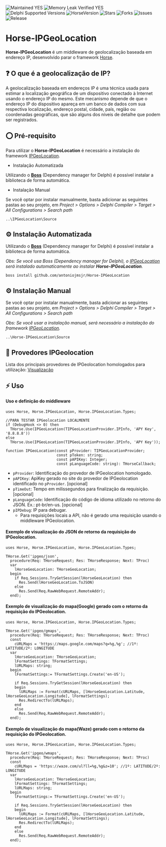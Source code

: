 ![Maintained YES](https://img.shields.io/badge/Maintained%3F-yes-green.svg?style=flat-square&color=important)
![Memory Leak Verified YES](https://img.shields.io/badge/Memory%20Leak%20Verified%3F-yes-green.svg?style=flat-square&color=important)
![Delphi Supported Versions](https://img.shields.io/badge/Delphi%20Supported%20Versions-Tokyo%2010.2.3%20and%20above-blue.svg?style=flat-square)
![HorseVersion](https://img.shields.io/badge/Horse%20minimum%20version-v3.0.1-blue.svg?style=flat-square)
![Stars](https://img.shields.io/github/stars/antoniojmsjr/Horse-IPGeoLocation.svg?style=flat-square)
![Forks](https://img.shields.io/github/forks/antoniojmsjr/Horse-IPGeoLocation.svg?style=flat-square)
![Issues](https://img.shields.io/github/issues/antoniojmsjr/Horse-IPGeoLocation.svg?style=flat-square&color=blue)
![Release](https://img.shields.io/github/v/release/antoniojmsjr/Horse-IPGeoLocation?label=Latest%20release&style=flat-square&color=important)

# Horse-IPGeoLocation

**Horse-IPGeoLocation** é um middleware de geolocalização baseada em endereço IP, desenvolvido parar o framework [Horse](https://github.com/HashLoad/horse).

## ❓ O que é a geolocalização de IP?

A geolocalização baseada em endereços IP é uma técnica usada para estimar a localização geográfica de um dispositivo conectado à Internet usando o endereço IP do mesmo. Este mecanismo depende de que o endereço IP do dispositivo apareça em um banco de dados com sua respectiva localização, endereço postal, cidade, país, região ou coordenadas geográficas, que são alguns dos níveis de detalhe que podem ser registrados.

## ⭕ Pré-requisito

Para utilizar o **Horse-IPGeoLocation** é necessário a instalação do framework [IPGeoLocation](https://github.com/antoniojmsjr/IPGeoLocation/releases/latest).

* Instalação Automatizada

Utilizando o [**Boss**](https://github.com/HashLoad/boss/releases/latest) (Dependency manager for Delphi) é possível instalar a biblioteca de forma automática.

* Instalação Manual

Se você optar por instalar manualmente, basta adicionar as seguintes pastas ao seu projeto, em *Project > Options > Delphi Compiler > Target > All Configurations > Search path*

```
..\IPGeoLocation\Source
```

## ⚙️ Instalação Automatizada

Utilizando o [**Boss**](https://github.com/HashLoad/boss/releases/latest) (Dependency manager for Delphi) é possível instalar a biblioteca de forma automática.

*Obs: Se você usa Boss (Dependency manager for Delphi), o [IPGeoLocation](https://github.com/antoniojmsjr/IPGeoLocation/releases/latest) será instalado automaticamente ao instalar **Horse-IPGeoLocation**.*

```
boss install github.com/antoniojmsjr/Horse-IPGeoLocation
```

## ⚙️ Instalação Manual

Se você optar por instalar manualmente, basta adicionar as seguintes pastas ao seu projeto, em *Project > Options > Delphi Compiler > Target > All Configurations > Search path*

*Obs: Se você usar a instalação manual, será necessário a instalação do framework [IPGeoLocation](https://github.com/antoniojmsjr/IPGeoLocation/releases/latest).*

```
..\Horse-IPGeoLocation\Source
```

## 🧬 Provedores IPGeolocation

Lista dos principais provedores de IPGeolocation homologados para utilização: [Visualização](https://github.com/antoniojmsjr/IPGeoLocation#provedores-homologados)

## ⚡️ Uso

#### Uso e definição do middleware

```delphi
uses Horse, Horse.IPGeoLocation, Horse.IPGeoLocation.Types;

//PARA TESTAR IPGeolocation LOCALMENTE
if (DebugHook <> 0) then
  THorse.Use(IPGeoLocation(TIPGeoLocationProvider.IPInfo, 'APY Key', '8.8.8.8'))
else
  THorse.Use(IPGeoLocation(TIPGeoLocationProvider.IPInfo, 'APY Key'));
```

```delphi
function IPGeoLocation(const pProvider: TIPGeoLocationProvider;
                       const pToken: string;
                       const pAPIKey: Integer;
                       const pLanguageCode: string): THorseCallback;
```
* `pProvider`: Identificação do provedor de IPGeolocation homologado.
* `pAPIKey`: ApiKey gerado no site do provedor de IPGeolocation identificado no `pProvider`. [opcional]
* `pTimeOut`: Tempo em milissegundos para finalização da requisição. [opcional]
* `pLanguageCode`: Identificação do código de idioma utilizado no retorno do JSON. Ex.: pt-br/en-us. [opcional]
* `pIPDebug`: IP para debugar.
  * Para requisições locais a API, não é gerado uma requisição usando o middleware IPGeolocation.

#### Exemplo de visualização do JSON de retorno da requisição do IPGeolocation.

```delphi
uses Horse, Horse.IPGeoLocation, Horse.IPGeoLocation.Types;

THorse.Get('ipgeo/json',
  procedure(Req: THorseRequest; Res: THorseResponse; Next: TProc)
  var
    lHorseGeoLocation: THorseGeoLocation;
  begin
    if Req.Sessions.TryGetSession(lHorseGeoLocation) then
      Res.Send(lHorseGeoLocation.ToJSON)
    else
      Res.Send(Req.RawWebRequest.RemoteAddr);
  end);
```

#### Exemplo de visualização do mapa(Google) gerado com o retorno da requisição do IPGeolocation.

```delphi
uses Horse, Horse.IPGeoLocation, Horse.IPGeoLocation.Types;

THorse.Get('ipgeo/gmaps',
  procedure(Req: THorseRequest; Res: THorseResponse; Next: TProc)
  const
    cURLMaps = 'https://maps.google.com/maps?q=%g,%g'; //1º: LATITUDE/2º: LONGITUDE
  var
    lHorseGeoLocation: THorseGeoLocation;
    lFormatSettings: TFormatSettings;
    lURLMaps: string;
  begin
    lFormatSettings:= TFormatSettings.Create('en-US');

    if Req.Sessions.TryGetSession(lHorseGeoLocation) then
    begin
      lURLMaps := Format(cURLMaps, [lHorseGeoLocation.Latitude, lHorseGeoLocation.Longitude], lFormatSettings);
      Res.RedirectTo(lURLMaps);
    end
    else
      Res.Send(Req.RawWebRequest.RemoteAddr);
  end);
```

#### Exemplo de visualização do mapa(Waze) gerado com o retorno da requisição do IPGeolocation.

```delphi
uses Horse, Horse.IPGeoLocation, Horse.IPGeoLocation.Types;

THorse.Get('ipgeo/wmaps',
  procedure(Req: THorseRequest; Res: THorseResponse; Next: TProc)
  const
    cURLMaps = 'https://waze.com/ul?ll=%g,%g&z=10'; //1º: LATITUDE/2º: LONGITUDE
  var
    lHorseGeoLocation: THorseGeoLocation;
    lFormatSettings: TFormatSettings;
    lURLMaps: string;
  begin
    lFormatSettings:= TFormatSettings.Create('en-US');

    if Req.Sessions.TryGetSession(lHorseGeoLocation) then
    begin
      lURLMaps := Format(cURLMaps, [lHorseGeoLocation.Latitude, lHorseGeoLocation.Longitude], lFormatSettings);
      Res.RedirectTo(lURLMaps);
    end
    else
      Res.Send(Req.RawWebRequest.RemoteAddr);
  end);
```
